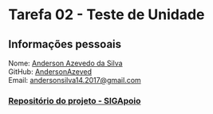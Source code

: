 # Tarefa 02 - Teste de Unidade

###

## Informações pessoais
Nome: [Anderson Azevedo da Silva](https://github.com/AndersonAzeved) <br>
GitHub: [AndersonAzeved](https://github.com/AndersonAzeved)<br>
Email: andersonsilva14.2017@gmail.com

### [Repositório do projeto - SIGApoio](https://github.com/tgo-mas/SIGApoio)<br>
